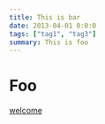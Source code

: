 ```yaml
---
title: This is bar
date: 2013-04-01 0:0:0
tags: ["tag1", "tag3"]
summary: This is foo
---
```


# Foo

[welcome](welcome.html)
